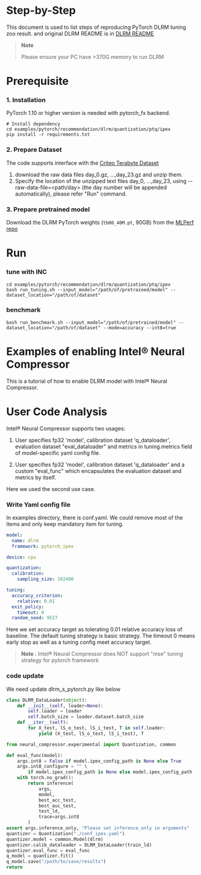 Step-by-Step
============

This document is used to list steps of reproducing PyTorch DLRM tuning zoo result. and original DLRM README is in [DLRM README](https://github.com/facebookresearch/dlrm/blob/master/README.md)

> **Note**
>
> Please  ensure your PC have >370G memory to run DLRM

# Prerequisite

### 1. Installation

PyTorch 1.10 or higher version is needed with pytorch_fx backend.

  ```shell
  # Install dependency
  cd examples/pytorch/recommendation/dlrm/quantization/ptq/ipex
  pip install -r requirements.txt
  ```

### 2. Prepare Dataset

  The code supports interface with the [Criteo Terabyte Dataset](https://labs.criteo.com/2013/12/download-terabyte-click-logs/)

  1. download the raw data files day_0.gz, ...,day_23.gz and unzip them.
  2. Specify the location of the unzipped text files day_0, ...,day_23, using --raw-data-file=<path/day> (the day number will be appended automatically), please refer "Run" command.

### 3. Prepare pretrained model

  Download the DLRM PyTorch weights (`tb00_40M.pt`, 90GB) from the
[MLPerf repo](https://github.com/mlcommons/inference/tree/master/recommendation/dlrm/pytorch#more-information-about-the-model-weights)

# Run
### tune with INC
  ```shell
  cd examples/pytorch/recommendation/dlrm/quantization/ptq/ipex
  bash run_tuning.sh --input_model="/path/of/pretrained/model" --dataset_location="/path/of/dataset"
  ```

### benchmark
```shell
bash run_benchmark.sh --input_model="/path/of/pretrained/model" --dataset_location="/path/of/dataset" --mode=accuracy --int8=true
```


Examples of enabling Intel® Neural Compressor
=========================

This is a tutorial of how to enable DLRM model with Intel® Neural Compressor.

# User Code Analysis

Intel® Neural Compressor supports two usages:

1. User specifies fp32 'model', calibration dataset 'q_dataloader', evaluation dataset "eval_dataloader" and metrics in tuning.metrics field of model-specific yaml config file.

2. User specifies fp32 'model', calibration dataset 'q_dataloader' and a custom "eval_func" which encapsulates the evaluation dataset and metrics by itself.

Here we used the second use case.

### Write Yaml config file

In examples directory, there is conf.yaml. We could remove most of the items and only keep mandatory item for tuning.

```yaml
model:
  name: dlrm
  framework: pytorch_ipex

device: cpu

quantization:
  calibration:
    sampling_size: 102400

tuning:
  accuracy_criterion:
    relative: 0.01
  exit_policy:
    timeout: 0
  random_seed: 9527
```

Here we set accuracy target as tolerating 0.01 relative accuracy loss of baseline. The default tuning strategy is basic strategy. The timeout 0 means early stop as well as a tuning config meet accuracy target.
> **Note** : Intel® Neural Compressor does NOT support "mse" tuning strategy for pytorch framework

### code update

We need update dlrm_s_pytorch.py like below

```python
class DLRM_DataLoader(object):
    def __init__(self, loader=None):
        self.loader = loader
        self.batch_size = loader.dataset.batch_size
    def __iter__(self):
        for X_test, lS_o_test, lS_i_test, T in self.loader:
            yield (X_test, lS_o_test, lS_i_test), T
```

```python
from neural_compressor.experimental import Quantization, common

def eval_func(model):
    args.int8 = False if model.ipex_config_path is None else True
    args.int8_configure = "" \
        if model.ipex_config_path is None else model.ipex_config_path
    with torch.no_grad():
        return inference(
            args,
            model,
            best_acc_test,
            best_auc_test,
            test_ld,
            trace=args.int8
        )
assert args.inference_only, "Please set inference_only in arguments"
quantizer = Quantization("./conf_ipex.yaml")
quantizer.model = common.Model(dlrm)
quantizer.calib_dataloader = DLRM_DataLoader(train_ld)
quantizer.eval_func = eval_func
q_model = quantizer.fit()
q_model.save("/path/to/save/results")
return
```
